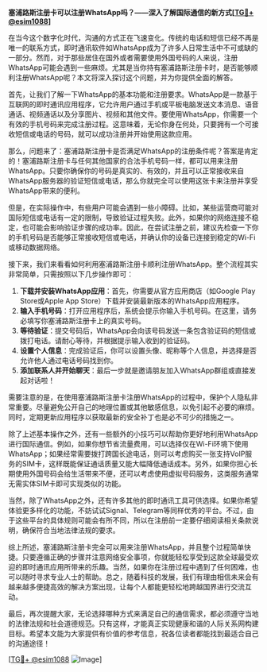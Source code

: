 **塞浦路斯注册卡可以注册WhatsApp吗？——深入了解国际通信的新方式[[TG💪+ @esim1088](https://t.me/s/esim1088)]**

在当今这个数字化时代，沟通的方式正在飞速变化。传统的电话和短信已经不再是唯一的联系方式，即时通讯软件如WhatsApp成为了许多人日常生活中不可或缺的一部分。然而，对于那些居住在国外或者需要使用外国号码的人来说，注册WhatsApp可能会遇到一些麻烦。尤其是当你持有塞浦路斯注册卡时，是否能够顺利注册WhatsApp呢？本文将深入探讨这个问题，并为你提供全面的解答。

首先，让我们了解一下WhatsApp的基本功能和注册要求。WhatsApp是一款基于互联网的即时通讯应用程序，它允许用户通过手机或平板电脑发送文本消息、语音通话、视频通话以及分享图片、视频和其他文件。要使用WhatsApp，你需要一个有效的手机号码来完成注册过程。这意味着，无论你身在何处，只要拥有一个可接收短信或电话的号码，就可以成功注册并开始使用这款应用。

那么，问题来了：塞浦路斯注册卡是否满足WhatsApp的注册条件呢？答案是肯定的！塞浦路斯注册卡与任何其他国家的合法手机号码一样，都可以用来注册WhatsApp。只要你确保你的号码是真实的、有效的，并且可以正常接收来自WhatsApp服务器的验证短信或电话，那么你就完全可以使用这张卡来注册并享受WhatsApp带来的便利。

但是，在实际操作中，有些用户可能会遇到一些小障碍。比如，某些运营商可能对国际短信或电话有一定的限制，导致验证过程失败。此外，如果你的网络连接不稳定，也可能会影响验证步骤的成功率。因此，在尝试注册之前，建议先检查一下你的手机号码是否能够正常接收短信或电话，并确认你的设备已连接到稳定的Wi-Fi或移动数据网络。

接下来，我们来看看如何利用塞浦路斯注册卡顺利注册WhatsApp。整个流程其实非常简单，只需按照以下几步操作即可：

1. **下载并安装WhatsApp应用**：首先，你需要从官方应用商店（如Google Play Store或Apple App Store）下载并安装最新版本的WhatsApp应用程序。
2. **输入手机号码**：打开应用程序后，系统会提示你输入手机号码。在这里，请务必填写你塞浦路斯注册卡上的真实号码。
3. **等待验证**：提交号码后，WhatsApp会向该号码发送一条包含验证码的短信或拨打电话。请耐心等待，并根据提示输入收到的验证码。
4. **设置个人信息**：完成验证后，你可以设置头像、昵称等个人信息，并选择是否允许他人通过电话号码找到你。
5. **添加联系人并开始聊天**：最后一步就是邀请朋友加入WhatsApp群组或直接发起对话啦！

需要注意的是，在使用塞浦路斯注册卡注册WhatsApp的过程中，保护个人隐私非常重要。尽量避免公开自己的地理位置或其他敏感信息，以免引起不必要的麻烦。同时，定期更新应用程序以获取最新的安全补丁也是必不可少的措施之一。

除了上述基本操作之外，还有一些额外的小技巧可以帮助你更好地利用WhatsApp进行国际通信。例如，如果你想节省流量费用，可以选择仅在Wi-Fi环境下使用WhatsApp；如果经常需要拨打跨国长途电话，则可以考虑购买一张支持VoIP服务的SIM卡，这样既能保证通话质量又能大幅降低通话成本。另外，如果你担心长期使用外国号码会给生活带来不便，还可以考虑使用虚拟号码服务，这类服务通常无需实体SIM卡即可实现类似的功能。

当然，除了WhatsApp之外，还有许多其他的即时通讯工具可供选择。如果你希望体验更多样化的功能，不妨试试Signal、Telegram等同样优秀的平台。不过，由于这些平台的具体规则可能会有所不同，所以在注册前一定要仔细阅读相关条款说明，确保符合当地法律法规的要求。

综上所述，塞浦路斯注册卡完全可以用来注册WhatsApp，并且整个过程简单快捷。只要遵循正确的步骤并注意网络安全事项，你就能轻松享受到这款全球最受欢迎的即时通讯应用所带来的乐趣。当然，如果你在注册过程中遇到了任何困难，也可以随时寻求专业人士的帮助。总之，随着科技的发展，我们有理由相信未来会有越来越多便捷高效的解决方案出现，让每个人都能更轻松地跨越国界进行交流互动。

最后，再次提醒大家，无论选择哪种方式来满足自己的通信需求，都必须遵守当地的法律法规和社会道德规范。只有这样，才能真正实现健康和谐的人际关系网构建目标。希望本文能为大家提供有价值的参考信息，祝各位读者都能找到最适合自己的沟通途径！

[[TG💪+ @esim1088](https://t.me/s/esim1088) ![Image](https://i.postimg.cc/4NQfJmqS/Snipaste-2025-05-13-00-14-12.png)]